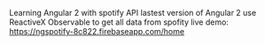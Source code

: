 Learning Angular 2 with spotify API lastest version of Angular 2
use ReactiveX Observable to get all data from spofity 
live demo: https://ngspotify-8c822.firebaseapp.com/home
